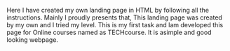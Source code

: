 Here I have created my own landing page in HTML by following all the instructions.
Mainly I proudly presents that, This landing page was created by my own and I tried my level.
This is my first task and Iam developed this page for Online courses named as TECHcourse.
It is asimple and good looking webpage.

